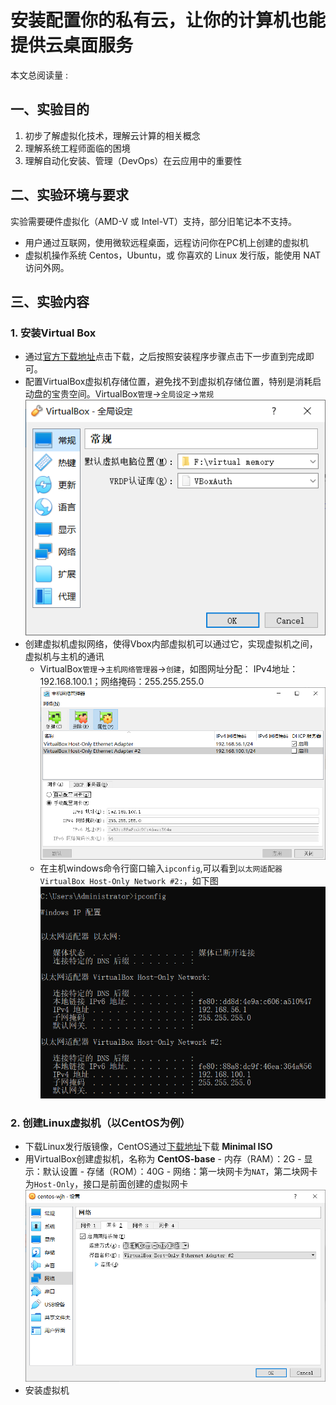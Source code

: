 # 安装配置你的私有云，让你的计算机也能提供云桌面服务
<script async src="//busuanzi.ibruce.info/busuanzi/2.3/busuanzi.pure.mini.js"></script>
<span id="busuanzi_container_page_pv">本文总阅读量 : <span id="busuanzi_value_page_pv"></span></span>
## 一、实验目的
1. 初步了解虚拟化技术，理解云计算的相关概念  
2. 理解系统工程师面临的困境
3. 理解自动化安装、管理（DevOps）在云应用中的重要性

## 二、实验环境与要求
 实验需要硬件虚拟化（AMD-V 或 Intel-VT）支持，部分旧笔记本不支持。
 - 用户通过互联网，使用微软远程桌面，远程访问你在PC机上创建的虚拟机
 - 虚拟机操作系统 Centos，Ubuntu，或 你喜欢的 Linux 发行版，能使用 NAT 访问外网。

## 三、实验内容
### 1. 安装Virtual Box
- 通过[官方下载地址](https://www.virtualbox.org/)点击下载，之后按照安装程序步骤点击下一步直到完成即可。
- 配置VirtualBox虚拟机存储位置，避免找不到虚拟机存储位置，特别是消耗启动盘的宝贵空间。VirtualBox```管理```->```全局设定```->```常规```
![设置虚拟盘位置](./hw1-pic/1-全局设定虚拟电脑地址.png)
- 创建虚拟机虚拟网络，使得Vbox内部虚拟机可以通过它，实现虚拟机之间，虚拟机与主机的通讯
    - VirtualBox```管理```->```主机网络管理器```->```创建```，如图网址分配：
    IPv4地址：192.168.100.1；网络掩码：255.255.255.0
    ![创建虚拟机内部虚拟网络](./hw1-pic/2-添加虚拟网卡.png)
    - 在主机windows命令行窗口输入```ipconfig```,可以看到```以太网适配器 VirtualBox Host-Only Network #2:```，如下图
    ![ipconfig](./hw1-pic/3-ipconfig验证添加虚拟网卡成功.png)
### 2. 创建Linux虚拟机（以CentOS为例）
- 下载Linux发行版镜像，CentOS通过[下载地址](https://www.centos.org/download/)下载 **Minimal ISO** 
- 用VirtualBox创建虚拟机，名称为 **CentOS-base**
        - 内存（RAM）：2G
        - 显示：默认设置
        - 存储（ROM）：40G
        - 网络：第一块网卡为```NAT```，第二块网卡为```Host-Only```，接口是前面创建的虚拟网卡
        ![创建虚拟机](./hw1-pic/4-虚拟机网卡设置.png)
- 安装虚拟机